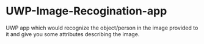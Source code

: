 # UWP-Image-Recogination-app
UWP app which would recognize the object/person in the image provided to it and give you some attributes describing the image.
